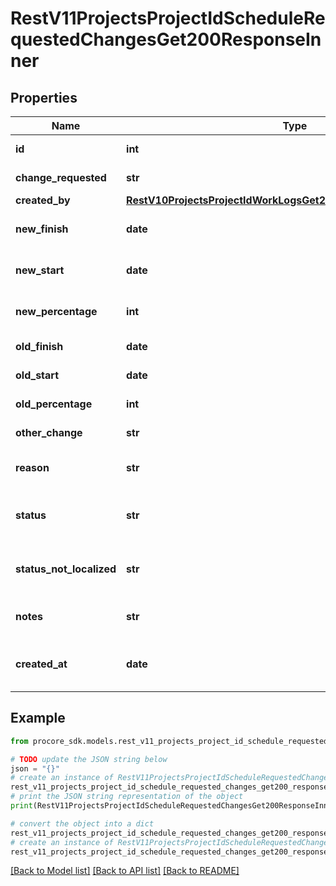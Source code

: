 # RestV11ProjectsProjectIdScheduleRequestedChangesGet200ResponseInner


## Properties

Name | Type | Description | Notes
------------ | ------------- | ------------- | -------------
**id** | **int** | Requested change id | [optional] 
**change_requested** | **str** | Requested change | [optional] 
**created_by** | [**RestV10ProjectsProjectIdWorkLogsGet200ResponseInnerCreatedBy**](RestV10ProjectsProjectIdWorkLogsGet200ResponseInnerCreatedBy.md) |  | [optional] 
**new_finish** | **date** | Requested change finish date | [optional] 
**new_start** | **date** | Requested change start date | [optional] 
**new_percentage** | **int** | Requested change percentage | [optional] 
**old_finish** | **date** | Current finish date | [optional] 
**old_start** | **date** | Current start date | [optional] 
**old_percentage** | **int** | Current percentage | [optional] 
**other_change** | **str** | Other change | [optional] 
**reason** | **str** | Requested change reason | [optional] 
**status** | **str** | Localized requested change status | [optional] 
**status_not_localized** | **str** | Requested change status not localized | [optional] 
**notes** | **str** | Requested change notes | [optional] 
**created_at** | **date** | Requested change created date | [optional] 

## Example

```python
from procore_sdk.models.rest_v11_projects_project_id_schedule_requested_changes_get200_response_inner import RestV11ProjectsProjectIdScheduleRequestedChangesGet200ResponseInner

# TODO update the JSON string below
json = "{}"
# create an instance of RestV11ProjectsProjectIdScheduleRequestedChangesGet200ResponseInner from a JSON string
rest_v11_projects_project_id_schedule_requested_changes_get200_response_inner_instance = RestV11ProjectsProjectIdScheduleRequestedChangesGet200ResponseInner.from_json(json)
# print the JSON string representation of the object
print(RestV11ProjectsProjectIdScheduleRequestedChangesGet200ResponseInner.to_json())

# convert the object into a dict
rest_v11_projects_project_id_schedule_requested_changes_get200_response_inner_dict = rest_v11_projects_project_id_schedule_requested_changes_get200_response_inner_instance.to_dict()
# create an instance of RestV11ProjectsProjectIdScheduleRequestedChangesGet200ResponseInner from a dict
rest_v11_projects_project_id_schedule_requested_changes_get200_response_inner_from_dict = RestV11ProjectsProjectIdScheduleRequestedChangesGet200ResponseInner.from_dict(rest_v11_projects_project_id_schedule_requested_changes_get200_response_inner_dict)
```
[[Back to Model list]](../README.md#documentation-for-models) [[Back to API list]](../README.md#documentation-for-api-endpoints) [[Back to README]](../README.md)


